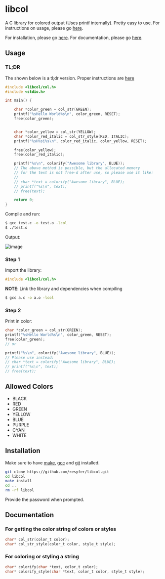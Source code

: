 # libcol

A C library for colored output (Uses printf internally). Pretty easy to use. For instructions on usage, please go [here](#usage).

For installation, please go [here](#installation). For documentation, please go [here](#documentation).

## Usage

### TL;DR

The shown below is a tl;dr version. Proper instructions are [here](#step-1)

```c
#include <libcol/col.h>
#include <stdio.h>

int main() {

	char *color_green = col_str(GREEN);
	printf("%sHello World%s\n", color_green, RESET);
	free(color_green);


	char *color_yellow = col_str(YELLOW);
	char *color_red_italic = col_str_style(RED, ITALIC);
	printf("%sH%si%s\n", color_red_italic, color_yellow, RESET);

	free(color_yellow);
	free(color_red_italic);

	printf("%s\n", colorify("Awesome library", BLUE));
	// The above method is possible, but the allocated memory
	// for the text is not free-d after use, so please use it like:
	//
	// char *text = colorify("Awesome library", BLUE);
	// printf("%s\n", text);
	// free(text);

	return 0;
}
```

Compile and run:

```bash
$ gcc test.c -o test.o -lcol
$ ./test.o
```
Output:

![image](https://user-images.githubusercontent.com/74897008/209649275-46b785c9-02e9-4998-9aa9-fdcc696cdd04.png)

### Step 1

Import the library:

```c
#include <libcol/col.h>
```

**NOTE**: Link the library and dependencies when compiling

```bash
$ gcc a.c -o a.o -lcol
```

### Step 2

Print in color:

```c
char *color_green = col_str(GREEN);
printf("%sHello World%s\n", color_green, RESET);
free(color_green);
// or

printf("%s\n", colorify("Awesome library", BLUE));
// Please use instead:
// char *text = colorify("Awesome library", BLUE);
// printf("%s\n", text);
// free(text);
```

## Allowed Colors

- BLACK
- RED
- GREEN
- YELLOW
- BLUE
- PURPLE
- CYAN
- WHITE

## Installation

Make sure to have [make](https://www.gnu.org/software/make/), [gcc](https://www.gnu.org/software/gcc/) and [git](https://git-scm.com/) installed.

```bash
git clone https://github.com/resyfer/libcol.git
cd libcol
make install
cd ..
rm -rf libcol
```

Provide the password when prompted.

## Documentation

### For getting the color string of colors or styles
```c
char* col_str(color_t color);
char* col_str_style(color_t color, style_t style);
```

### For coloring or styling a string
```c
char* colorify(char *text, color_t color);
char* colorify_style(char *text, color_t color, style_t style);
```
